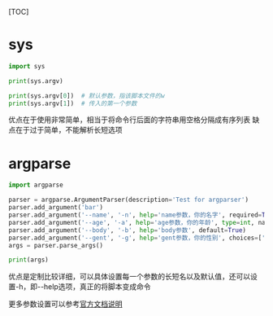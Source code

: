 [TOC]

# sys

```python
import sys

print(sys.argv)

print(sys.argv[0])  # 默认参数，指该脚本文件的w
print(sys.argv[1])  # 传入的第一个参数
```
优点在于使用非常简单，相当于将命令行后面的字符串用空格分隔成有序列表
缺点在于过于简单，不能解析长短选项

# argparse

```python
import argparse

parser = argparse.ArgumentParser(description='Test for argparser')
parser.add_argument('bar')
parser.add_argument('--name', '-n', help='name参数，你的名字', required=True)
parser.add_argument('--age', '-a', help='age参数，你的年龄', type=int, nargs=1)
parser.add_argument('--body', '-b', help='body参数', default=True)
parser.add_argument('--gent', '-g', help='gent参数，你的性别', choices=['m', 'f'])
args = parser.parse_args()

print(args)
```

优点是定制比较详细，可以具体设置每一个参数的长短名以及默认值，还可以设置-h，即--help选项，真正的将脚本变成命令

更多参数设置可以参考[官方文档说明](https://docs.python.org/zh-cn/3/library/argparse.html?highlight=argparse#module-argparse)



